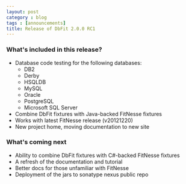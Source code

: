 ```yaml
---
layout: post
category : blog
tags : [announcements]
title: Release of DbFit 2.0.0 RC1
---
```

### What's included in this release?

*  Database code testing for the following databases:
    *  DB2
    *  Derby
    *  HSQLDB
    *  MySQL
    *  Oracle
    *  PostgreSQL
    *  Microsoft SQL Server
*  Combine DbFit fixtures with Java-backed FitNesse fixtures
*  Works with latest FitNesse release (v20121220)
*  New project home, moving documentation to new site

### What's coming next

*  Ability to combine DbFit fixtures with C#-backed FitNesse fixtures
*  A refresh of the documentation and tutorial
*  Better docs for those unfamiliar with FitNesse
*  Deployment of the jars to sonatype nexus public repo